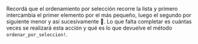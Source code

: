 Recordá que el ordenamiento por selección recorre la lista y primero intercambia el primer elemento por el más pequeño, luego el segundo por siguiente menor y así sucesivamente :arrows_counterclockwise:. Lo que falta completar es cuántas veces se realizará esta acción y qué es lo que devuelve el método `ordenar_por_seleccion!`.
